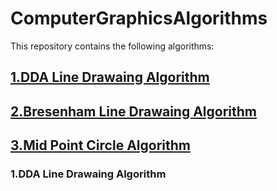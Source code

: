 # ComputerGraphicsAlgorithms

This repository contains the following algorithms:

## <a href="#dda-header">1.DDA Line Drawaing Algorithm</a>
## <a href="#bresenham-header">2.Bresenham Line Drawaing Algorithm</a>
## <a href="#mid-point-circle-header">3.Mid Point Circle Algorithm</a>

<h3 id="dda-header">1.DDA Line Drawaing Algorithm</h2>
